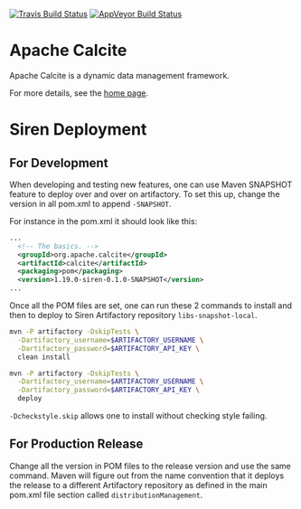 <!--
{% comment %}
Licensed to the Apache Software Foundation (ASF) under one or more
contributor license agreements.  See the NOTICE file distributed with
this work for additional information regarding copyright ownership.
The ASF licenses this file to you under the Apache License, Version 2.0
(the "License"); you may not use this file except in compliance with
the License.  You may obtain a copy of the License at

http://www.apache.org/licenses/LICENSE-2.0

Unless required by applicable law or agreed to in writing, software
distributed under the License is distributed on an "AS IS" BASIS,
WITHOUT WARRANTIES OR CONDITIONS OF ANY KIND, either express or implied.
See the License for the specific language governing permissions and
limitations under the License.
{% endcomment %}
-->
[![Travis Build Status](https://travis-ci.org/apache/calcite.svg?branch=master)](https://travis-ci.org/apache/calcite)
[![AppVeyor Build Status](https://ci.appveyor.com/api/projects/status/github/apache/calcite?svg=true&branch=master)](https://ci.appveyor.com/project/ApacheSoftwareFoundation/calcite)

# Apache Calcite

Apache Calcite is a dynamic data management framework.

For more details, see the [home page](http://calcite.apache.org).

# Siren Deployment 
## For Development
When developing and testing new features, one can use Maven SNAPSHOT feature to deploy over and over on artifactory.
To set this up, change the version in all pom.xml to append `-SNAPSHOT`.

For instance in the pom.xml it should look like this:
```xml
...
  <!-- The basics. -->
  <groupId>org.apache.calcite</groupId>
  <artifactId>calcite</artifactId>
  <packaging>pom</packaging>
  <version>1.19.0-siren-0.1.0-SNAPSHOT</version>
...
```

Once all the POM files are set, one can run these 2 commands to install and then to deploy to Siren Artifactory repository `libs-snapshot-local`.
```bash
mvn -P artifactory -DskipTests \
  -Dartifactory_username=$ARTIFACTORY_USERNAME \
  -Dartifactory_password=$ARTIFACTORY_API_KEY \
  clean install

mvn -P artifactory -DskipTests \
  -Dartifactory_username=$ARTIFACTORY_USERNAME \
  -Dartifactory_password=$ARTIFACTORY_API_KEY \
  deploy
```

`-Dcheckstyle.skip` allows one to install without checking style failing.

## For Production Release
Change all the version in POM files to the release version and use the same command. 
Maven will figure out from the name convention that it deploys the release to a different Artifactory repository
as defined in the main pom.xml file section called `distributionManagement`.
